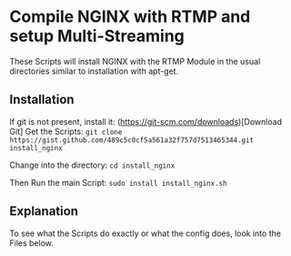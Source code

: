 # Compile NGINX with RTMP and setup Multi-Streaming
These Scripts will install NGINX with the RTMP Module in the usual directories similar to installation with apt-get.

## Installation
If git is not present, install it: (https://git-scm.com/downloads)[Download Git]
Get the Scripts:
`git clone https://gist.github.com/489c5c0cf5a561a32f757d7513465344.git install_nginx`

Change into the directory:
`cd install_nginx`

Then Run the main Script:
`sudo install install_nginx.sh`

## Explanation
To see what the Scripts do exactly or what the config does, look into the Files below.


